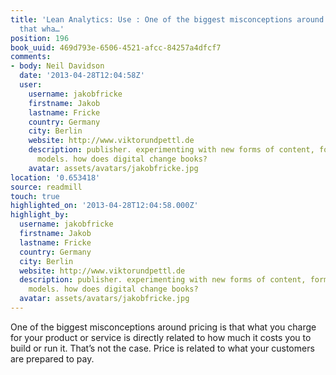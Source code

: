 ```yaml
---
title: 'Lean Analytics: Use : One of the biggest misconceptions around pricing is
  that wha…'
position: 196
book_uuid: 469d793e-6506-4521-afcc-84257a4dfcf7
comments:
- body: Neil Davidson
  date: '2013-04-28T12:04:58Z'
  user:
    username: jakobfricke
    firstname: Jakob
    lastname: Fricke
    country: Germany
    city: Berlin
    website: http://www.viktorundpettl.de
    description: publisher. experimenting with new forms of content, formats and business
      models. how does digital change books?
    avatar: assets/avatars/jakobfricke.jpg
location: '0.653418'
source: readmill
touch: true
highlighted_on: '2013-04-28T12:04:58.000Z'
highlight_by:
  username: jakobfricke
  firstname: Jakob
  lastname: Fricke
  country: Germany
  city: Berlin
  website: http://www.viktorundpettl.de
  description: publisher. experimenting with new forms of content, formats and business
    models. how does digital change books?
  avatar: assets/avatars/jakobfricke.jpg
---
```


One of the biggest misconceptions around pricing is that what you charge for your product or service is directly related to how much it costs you to build or run it. That’s not the case. Price is related to what your customers are prepared to pay.